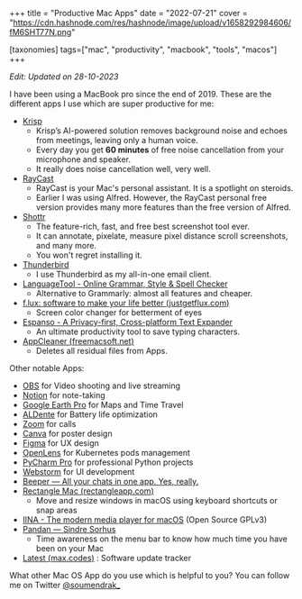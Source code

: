 +++
title = "Productive Mac Apps"
date = "2022-07-21"
cover = "https://cdn.hashnode.com/res/hashnode/image/upload/v1658292984606/fM6SHT77N.png"

[taxonomies]
tags=["mac", "productivity", "macbook", "tools", "macos"]
+++

_Edit: Updated on 28-10-2023_

I have been using a MacBook pro since the end of 2019. These are the different apps I use which are super productive for me:

- [Krisp](https://krisp.ai/)
  - Krisp’s AI-powered solution removes background noise and echoes from meetings, leaving only a human voice.
  - Every day you get **60 minutes** of free noise cancellation from your microphone and speaker.
  - It really does noise cancellation well, very well.
- [RayCast](https://www.raycast.com/)
  - RayCast is your Mac's personal assistant. It is a spotlight on steroids.
  - Earlier I was using Alfred. However, the RayCast personal free version provides many more features than the free version of Alfred.
- [Shottr](https://shottr.cc/)
  - The feature-rich, fast, and free best screenshot tool ever.
  - It can annotate, pixelate, measure pixel distance scroll screenshots, and many more.
  - You won't regret installing it.
- [Thunderbird](https://www.thunderbird.net)
  - I use Thunderbird as my all-in-one email client.
- [LanguageTool - Online Grammar, Style & Spell Checker](https://languagetool.org/)
  - Alternative to Grammarly: almost all features and cheaper.
- [f.lux: software to make your life better (](https://justgetflux.com/)[justgetflux.com](http://justgetflux.com)[)](https://justgetflux.com/)
  - Screen color changer for betterment of eyes
- [Espanso - A Privacy-first, Cross-platform Text Expander](https://espanso.org/)
  - An ultimate productivity tool to save typing characters.
- [AppCleaner (](https://freemacsoft.net/appcleaner/)[freemacsoft.net](http://freemacsoft.net)[)](https://freemacsoft.net/appcleaner/)
  - Deletes all residual files from Apps.

Other notable Apps:

- [OBS](https://obsproject.com/) for Video shooting and live streaming
- [Notion](https://www.notion.so/) for note-taking
- [Google Earth Pro](https://www.google.com/earth/about/) for Maps and Time Travel
- [ALDente](https://github.com/davidwernhart/AlDente) for Battery life optimization
- [Zoom](https://zoom.us/) for calls
- [Canva](https://www.canva.com/) for poster design
- [Figma](https://www.figma.com/) for UX design
- [OpenLens](https://github.com/ykursadkaya/homebrew-openlens) for Kubernetes pods management
- [PyCharm Pro](https://www.jetbrains.com/pycharm/) for professional Python projects
- [Webstorm](https://www.jetbrains.com/webstorm/) for UI development
- [Beeper — All your chats in one app. Yes, really.](https://www.beeper.com/)
- [Rectangle Mac (](https://rectangleapp.com/)[rectangleapp.com](http://rectangleapp.com)[)](https://rectangleapp.com/)
  - Move and resize windows in macOS using keyboard shortcuts or snap areas
- [IINA - The modern media player for macOS](https://iina.io/) (Open Source GPLv3)
- [Pandan — Sindre Sorhus](https://sindresorhus.com/pandan)
  - Time awareness on the menu bar to know how much time you have been on your Mac
- [Latest (](https://max.codes/latest/)[max.codes](http://max.codes)[)](https://max.codes/latest/) : Software update tracker

What other Mac OS App do you use which is helpful to you? You can follow me on Twitter [@soumendrak\_](https://www.twitter.com/soumendrak_)
